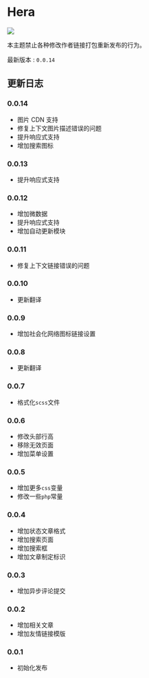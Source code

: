 # Hera

![](https://static.fatesinger.com/2024/12/2u80bhyxkmru4o9j.png)

本主题禁止各种修改作者链接打包重新发布的行为。

最新版本 : `0.0.14`

## 更新日志

### 0.0.14

- 图片 CDN 支持
- 修复上下文图片描述错误的问题
- 提升响应式支持
- 增加搜索图标

### 0.0.13

- 提升响应式支持

### 0.0.12

- 增加微数据
- 提升响应式支持
- 增加自动更新模块

### 0.0.11

- 修复上下文链接错误的问题

### 0.0.10

- 更新翻译

### 0.0.9

- 增加社会化网络图标链接设置

### 0.0.8

- 更新翻译

### 0.0.7

- 格式化`scss`文件

### 0.0.6

- 修改头部行高
- 移除无效页面
- 增加菜单设置

### 0.0.5

- 增加更多`css`变量
- 修改一些`php`常量

### 0.0.4

- 增加状态文章格式
- 增加搜索页面
- 增加搜索框
- 增加文章制定标识

### 0.0.3

- 增加异步评论提交

### 0.0.2

- 增加相关文章
- 增加友情链接模版

### 0.0.1

- 初始化发布
